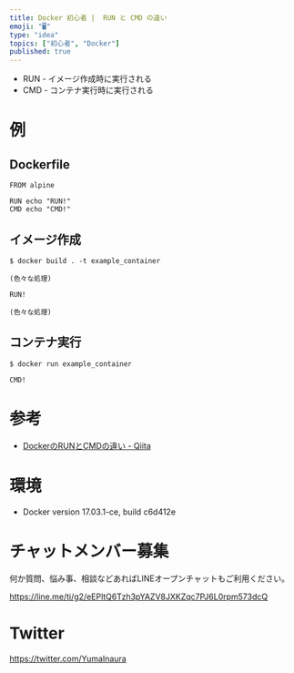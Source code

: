 ```yaml
---
title: Docker 初心者 |  RUN と CMD の違い
emoji: "🖥"
type: "idea"
topics: ["初心者", "Docker"]
published: true
---
```


- RUN - イメージ作成時に実行される
- CMD - コンテナ実行時に実行される

# 例

## Dockerfile

```:Dockerfile
FROM alpine

RUN echo "RUN!"
CMD echo "CMD!"
```

## イメージ作成

```
$ docker build . -t example_container
```

```
(色々な処理)

RUN!

(色々な処理)
```

## コンテナ実行

```
$ docker run example_container
```

```
CMD!
```


# 参考

- [DockerのRUNとCMDの違い - Qiita](https://qiita.com/YusukeHigaki/items/044164837daa5e845d50)

# 環境

- Docker version 17.03.1-ce, build c6d412e









<!-- Update From Qiita API -->

# チャットメンバー募集


何か質問、悩み事、相談などあればLINEオープンチャットもご利用ください。

https://line.me/ti/g2/eEPltQ6Tzh3pYAZV8JXKZqc7PJ6L0rpm573dcQ





# Twitter


https://twitter.com/YumaInaura


<!-- Update From Qiita API -->


